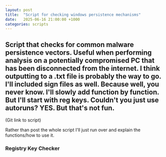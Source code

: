 ```yaml
---
layout: post
title:  "Script for checking windows persistence mechanisms"
date:   2025-06-16 21:00:00 +1000
categories: scripts
---
```


Script that checks for common malware persistence vectors.
Useful when performing analysis on a potentially compromised PC that has been disconnected from the internet.
I think outputting to a .txt file is probably the way to go. I'll included sign files as well. Because well, you never know.
I'll slowly add function by function. But I'll start with reg keys. 
Couldn't you just use autoruns? YES. But that's not fun.
--- 

(Git link to script)

Rather than post the whole script I'll just run over and explain the functions/how to use it.

### Registry Key Checker
